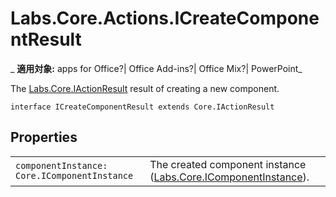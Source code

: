 
# Labs.Core.Actions.ICreateComponentResult

 _ **適用対象:** apps for Office?| Office Add-ins?| Office Mix?| PowerPoint_

The [Labs.Core.IActionResult](../../reference/office-mix/labs.core.iactionresult.md) result of creating a new component.

```
interface ICreateComponentResult extends Core.IActionResult
```


## Properties


|||
|:-----|:-----|
| `componentInstance: Core.IComponentInstance`|The created component instance ([Labs.Core.IComponentInstance](../../reference/office-mix/labs.core.icomponentinstance.md)). |
